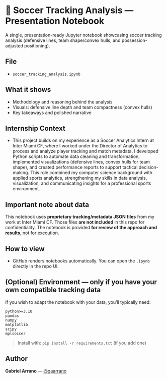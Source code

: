# 📓 Soccer Tracking Analysis — Presentation Notebook

A single, presentation-ready Jupyter notebook showcasing soccer tracking analysis (defensive lines, team shape/convex hulls, and possession-adjusted positioning).

## File
- `soccer_tracking_analysis.ipynb`

## What it shows
- Methodology and reasoning behind the analysis
- Visuals: defensive line depth and team compactness (convex hulls)
- Key takeaways and polished narrative

## Internship Context

- This project builds on my experience as a Soccer Analytics Intern at Inter Miami CF, where I worked under the Director of Analytics to process and analyze player tracking and match metadata. I developed Python scripts to automate data cleaning and transformation, implemented visualizations (defensive lines, convex hulls for team shape), and created performance reports to support tactical decision-making. This role combined my computer science background with applied sports analytics, strengthening my skills in data analysis, visualization, and communicating insights for a professional sports environment.

## Important note about data
This notebook uses **proprietary tracking/metadata JSON files** from my work at Inter Miami CF. Those files **are not included** in this repo for confidentiality. The notebook is provided **for review of the approach and results**, not for execution.

## How to view
- GitHub renders notebooks automatically. You can open the `.ipynb` directly in the repo UI.

## (Optional) Environment — only if you have your own compatible tracking data
If you wish to adapt the notebook with your data, you’ll typically need:
```
python>=3.10
pandas
numpy
matplotlib
scipy
mplsoccer
```
> Install with: `pip install -r requirements.txt` (if you add one)

## Author
**Gabriel Arrano** — [@gaarrano](https://github.com/gaarrano)
